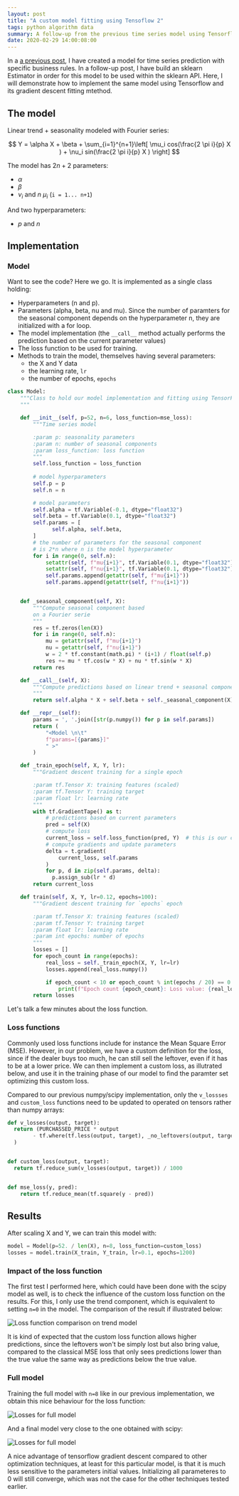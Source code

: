 ```yaml
---
layout: post
title: "A custom model fitting using Tensoflow 2"
tags: python algorithm data
summary: A follow-up from the previous time series model using Tensorflow gradient descent
date: 2020-02-29 14:00:08:00
---
```



In a [a previous post](/blog/2020-01-29-a-time-series-model/), I have created a model for time series prediction with specific business rules. In a follow-up post, I have build an sklearn Estimator in order for this model to be used within the sklearn API.  Here, I will demonstrate how to implement the same model using Tensorflow and its gradient descent fitting mtethod.


## The model


Linear trend + seasonality modeled with Fourier series:

$$
Y = \alpha X + \beta + \sum_{i=1}^{n+1}\left[ \mu_i cos(\frac{2 \pi i}{p} X ) + \nu_i sin(\frac{2 \pi i}{p} X ) \right]
$$

The model has $2n+2$ parameters:
- $\alpha$
- $\beta$
- $\nu_i$ and $n$ $\mu_i$ (`i = 1... n+1`)

And two hyperparameters:
- $p$ and $n$


## Implementation


### Model

Want to see the code? Here we go. It is implemented as a single class holding:

- Hyperparameters (n and p).
- Parameters (alpha, beta, nu and mu). Since the number of paramters for the seasonal component depends on the hyperparameter n, they are initialized with a for loop.
- The model implementation (the `__call__` method actually performs the prediction based on the current parameter values)
- The loss function to be used for training.
- Methods to train the model, themselves having several parameters:
    - the X and Y data
    - the learning rate, `lr`
	- the number of epochs, `epochs`


```python
class Model:
    """Class to hold our model implementation and fitting using TensorFlow
    """

    def __init__(self, p=52, n=6, loss_function=mse_loss):
        """Time series model

        :param p: seasonality parameters
        :param n: number of seasonal components
        :param loss_function: loss function
        """
        self.loss_function = loss_function
        
        # model hyperparameters
        self.p = p
        self.n = n

        # model parameters
        self.alpha = tf.Variable(-0.1, dtype="float32")
        self.beta = tf.Variable(0.1, dtype="float32")
        self.params = [
              self.alpha, self.beta, 
        ]
        # the number of parameters for the seasonal component
        # is 2*n where n is the model hyperparameter
        for i in range(0, self.n):
            setattr(self, f"mu{i+1}", tf.Variable(0.1, dtype="float32"))
            setattr(self, f"nu{i+1}", tf.Variable(0.1, dtype="float32"))
            self.params.append(getattr(self, f"mu{i+1}"))
            self.params.append(getattr(self, f"nu{i+1}"))


    def _seasonal_component(self, X):
        """Compute seasonal component based
        on a Fourier serie
        """
        res = tf.zeros(len(X))
        for i in range(0, self.n):
            mu = getattr(self, f"mu{i+1}")
            nu = getattr(self, f"nu{i+1}")
            w = 2 * tf.constant(math.pi) * (i+1) / float(self.p)
            res += mu * tf.cos(w * X) + nu * tf.sin(w * X)
        return res

    def __call__(self, X):
        """Compute predictions based on linear trend + seasonal component
        """
        return self.alpha * X + self.beta + self._seasonal_component(X)

    def __repr__(self):
        params = ', '.join([str(p.numpy()) for p in self.params])
        return (
            "<Model \n\t"
            f"params=[{params}]"
            " >"
        )

    def _train_epoch(self, X, Y, lr):
        """Gradient descent training for a single epoch

        :param tf.Tensor X: training features (scaled)
        :param tf.Tensor Y: training target
        :param float lr: learning rate
        """
        with tf.GradientTape() as t:
            # predictions based on current parameters
            pred = self(X)
            # compute loss
            current_loss = self.loss_function(pred, Y)  # this is our custom loss
            # compute gradients and update parameters
            delta = t.gradient(
                current_loss, self.params
            )
            for p, d in zip(self.params, delta):
              p.assign_sub(lr * d)
        return current_loss

    def train(self, X, Y, lr=0.12, epochs=100):
        """Gradient descent training for `epochs` epoch

        :param tf.Tensor X: training features (scaled)
        :param tf.Tensor Y: training target
        :param float lr: learning rate
        :param int epochs: number of epochs
        """
        losses = []
        for epoch_count in range(epochs):
            real_loss = self._train_epoch(X, Y, lr=lr)
            losses.append(real_loss.numpy())

            if epoch_count < 10 or epoch_count % int(epochs / 20) == 0:
                print(f"Epoch count {epoch_count}: Loss value: {real_loss.numpy()}")
        return losses
```

Let's talk a few minutes about the loss function.


### Loss functions

Commonly used loss functions include for instance the Mean Square Error (MSE). However, in our problem, we have a custom definition for the loss, since if the dealer buys too much, he can still sell the leftover, even if it has to be at a lower price. We can then implement a custom loss, as illutrated below, and use it in the training phase of our model to find the paramter set optimizing this custom loss.

Compared to our previous numpy/scipy implementation, only the `v_lossses` and `custom_loss` functions need to be updated to operated on tensors rather than numpy arrays:

```python
def v_losses(output, target):
  return (PURCHASSED_PRICE * output
        - tf.where(tf.less(output, target), _no_leftovers(output, target), _leftovers(output, target))
  )


def custom_loss(output, target):
  return tf.reduce_sum(v_losses(output, target)) / 1000


def mse_loss(y, pred):
    return tf.reduce_mean(tf.square(y - pred))
```


## Results

After scaling X and Y, we can train this model with:

```python
model = Model(p=52. / len(X), n=8, loss_function=custom_loss)
losses = model.train(X_train, Y_train, lr=0.1, epochs=1200)
```


### Impact of the loss function


The first test I performed here, which could have been done with the scipy model as well, is to check the influence of the custom loss function on the results. For this, I only use the trend component, which is equivalent to setting `n=0` in the model. The comparison of the result if illustrated below:

![Loss function comparison on trend model](/img/posts/time_series_dealer_tf_trend_comparison.png)


It is kind of expected that the custom loss function allows higher predictions, since the leftovers won't be simply lost but also bring value, compared to the classical MSE loss that only sees predictions lower than the true value the same way as predictions below the true value.


### Full model

Training the full model with `n=8` like in our previous implementation, we obtain this nice behaviour for the loss function:

![Losses for full model](/img/posts/time_series_dealer_tf_losses.png)

And a final model very close to the one obtained with scipy:

![Losses for full model](/img/posts/time_series_dealer_tf_full_model.png)


A nice advantage of tensorflow gradient descent compared to other optimization techniques, at least for this particular model, is that it is much less sensitive to the parameters initial values. Initializing all parameteres to 0 will still converge, which was not the case for the other techniques tested earlier.


